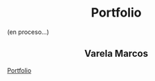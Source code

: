 <h1 align="center">Portfolio</h1>(en proceso...)

<h2 align="center">Varela Marcos</h2>

[Portfolio](https://portfolio-marcos-varela.web.app/)